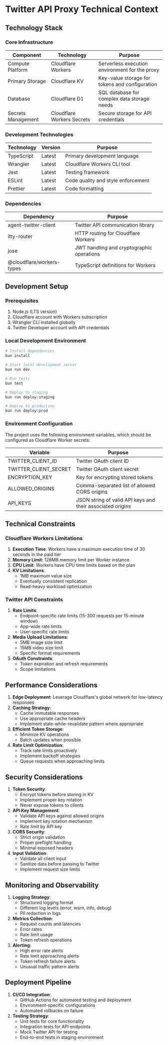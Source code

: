 # Twitter API Proxy Technical Context

## Technology Stack

### Core Infrastructure

| Component | Technology | Purpose |
|-----------|------------|---------|
| Compute Platform | Cloudflare Workers | Serverless execution environment for the proxy |
| Primary Storage | Cloudflare KV | Key-value storage for tokens and configuration |
| Database | Cloudflare D1 | SQL database for complex data storage needs |
| Secrets Management | Cloudflare Workers Secrets | Secure storage for API credentials |

### Development Technologies

| Technology | Version | Purpose |
|------------|---------|---------|
| TypeScript | Latest | Primary development language |
| Wrangler | Latest | Cloudflare Workers CLI tool |
| Jest | Latest | Testing framework |
| ESLint | Latest | Code quality and style enforcement |
| Prettier | Latest | Code formatting |

### Dependencies

| Dependency | Purpose |
|------------|---------|
| agent-twitter-client | Twitter API communication library |
| itty-router | HTTP routing for Cloudflare Workers |
| jose | JWT handling and cryptographic operations |
| @cloudflare/workers-types | TypeScript definitions for Workers |

## Development Setup

### Prerequisites

1. Node.js (LTS version)
2. Cloudflare account with Workers subscription
3. Wrangler CLI installed globally
4. Twitter Developer account with API credentials

### Local Development Environment

```bash
# Install dependencies
bun install

# Start local development server
bun run dev

# Run tests
bun test

# Deploy to staging
bun run deploy:staging

# Deploy to production
bun run deploy:prod
```

### Environment Configuration

The project uses the following environment variables, which should be configured as Cloudflare Worker secrets:

| Variable | Purpose |
|----------|---------|
| TWITTER_CLIENT_ID | Twitter OAuth client ID |
| TWITTER_CLIENT_SECRET | Twitter OAuth client secret |
| ENCRYPTION_KEY | Key for encrypting stored tokens |
| ALLOWED_ORIGINS | Comma-separated list of allowed CORS origins |
| API_KEYS | JSON string of valid API keys and their associated origins |

## Technical Constraints

### Cloudflare Workers Limitations

1. **Execution Time**: Workers have a maximum execution time of 30 seconds in the paid tier
2. **Memory Limit**: 128MB memory limit per Worker instance
3. **CPU Limit**: Workers have CPU time limits based on the plan
4. **KV Limitations**:
   - 1MB maximum value size
   - Eventually consistent replication
   - Read-heavy workload optimization

### Twitter API Constraints

1. **Rate Limits**:
   - Endpoint-specific rate limits (15-300 requests per 15-minute window)
   - App-wide rate limits
   - User-specific rate limits
2. **Media Upload Limitations**:
   - 5MB image size limit
   - 15MB video size limit
   - Specific format requirements
3. **OAuth Constraints**:
   - Token expiration and refresh requirements
   - Scope limitations

## Performance Considerations

1. **Edge Deployment**: Leverage Cloudflare's global network for low-latency responses
2. **Caching Strategy**:
   - Cache immutable responses
   - Use appropriate cache headers
   - Implement stale-while-revalidate pattern where appropriate
3. **Efficient Token Storage**:
   - Minimize KV operations
   - Batch updates when possible
4. **Rate Limit Optimization**:
   - Track rate limits proactively
   - Implement backoff strategies
   - Queue requests when approaching limits

## Security Considerations

1. **Token Security**:
   - Encrypt tokens before storing in KV
   - Implement proper key rotation
   - Never expose tokens to clients
2. **API Key Management**:
   - Validate API keys against allowed origins
   - Implement key rotation mechanism
   - Rate limit by API key
3. **CORS Security**:
   - Strict origin validation
   - Proper preflight handling
   - Minimal exposed headers
4. **Input Validation**:
   - Validate all client input
   - Sanitize data before passing to Twitter
   - Implement request size limits

## Monitoring and Observability

1. **Logging Strategy**:
   - Structured logging format
   - Different log levels (error, warn, info, debug)
   - PII redaction in logs
2. **Metrics Collection**:
   - Request counts and latencies
   - Error rates
   - Rate limit usage
   - Token refresh operations
3. **Alerting**:
   - High error rate alerts
   - Rate limit approaching alerts
   - Token refresh failure alerts
   - Unusual traffic pattern alerts

## Deployment Pipeline

1. **CI/CD Integration**:
   - GitHub Actions for automated testing and deployment
   - Environment-specific configurations
   - Automated rollbacks on failure
2. **Testing Strategy**:
   - Unit tests for core functionality
   - Integration tests for API endpoints
   - Mock Twitter API for testing
   - End-to-end tests in staging environment
